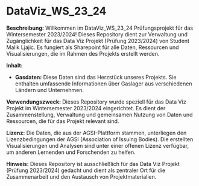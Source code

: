 # DataViz_WS_23_24

**Beschreibung:**
Willkommen im DataViz_WS_23_24 Prüfungsprojekt für das Wintersemester 2023/2024! Dieses Repository dient zur Verwaltung und Zugänglichkeit für das Data Viz Projekt (Prüfung 2023/2024) von Student Malik Ljajic. Es fungiert als Sharepoint für alle Daten, Ressourcen und Visualisierungen, die im Rahmen des Projekts erstellt werden.

**Inhalt:**
- **Gasdaten:** Diese Daten sind das Herzstück unseres Projekts. Sie enthalten umfassende Informationen über Gaslager aus verschiedenen Ländern und Unternehmen.

**Verwendungszweck:**
Dieses Repository wurde speziell für das Data Viz Projekt im Wintersemester 2023/2024 eingerichtet. Es dient der Zusammenstellung, Verwaltung und gemeinsamen Nutzung von Daten und Ressourcen, die für das Projekt relevant sind.

**Lizenz:**
Die Daten, die aus der AGSI-Plattform stammen, unterliegen den Lizenzbedingungen der AGSI (Association of Issuing Bodies). Die erstellten Visualisierungen und Analysen sind unter einer offenen Lizenz verfügbar, um anderen Lernenden und Forschenden zu helfen.

**Hinweis:**
Dieses Repository ist ausschließlich für das Data Viz Projekt (Prüfung 2023/2024) gedacht und dient als zentraler Ort für die Zusammenarbeit und den Austausch von Projektmaterialien.

